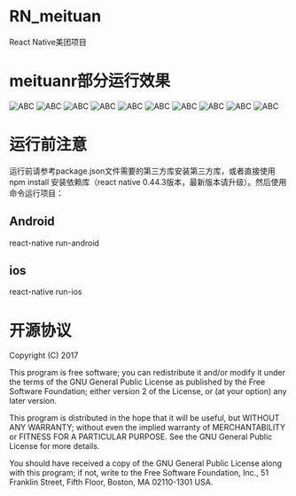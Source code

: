 # RN_meituan
React Native美团项目

# meituanr部分运行效果
![ABC](https://github.com/xiangzhihong/RN_meituan/blob/master/screen/EF415DFF-239F-44C7-880B-F73093562606.png) 
![ABC](https://github.com/xiangzhihong/RN_meituan/blob/master/screen/E051BDFB-82F7-48ED-A885-001100AF0BE3.png) 
![ABC](https://github.com/xiangzhihong/RN_meituan/blob/master/screen/CDF3C415-2313-4ACB-9697-5DD7D5023532.png) 
![ABC](https://github.com/xiangzhihong/RN_meituan/blob/master/screen/98E56718-76DD-4E5D-9BFC-25AF1CA1ADB4.png) 
![ABC](https://github.com/xiangzhihong/RN_meituan/blob/master/screen/93AD96D2-4047-4A04-8143-DC2A4786DC51.png) 
   ![ABC](https://github.com/xiangzhihong/RN_meituan/blob/master/screen/6C3EF726-1F52-4BE9-B585-707262A3A5E7.png) 
   ![ABC](https://github.com/xiangzhihong/RN_meituan/blob/master/screen/05C3275A-5F91-4AB5-A744-BAB5C7D8D4D2.png) 
   ![ABC](https://github.com/xiangzhihong/RN_meituan/blob/master/screen/29B275BE-4304-410E-AD8A-5A628AD3D820.png) 
   ![ABC](https://github.com/xiangzhihong/RN_meituan/blob/master/screen/38ED3E84-6A50-4281-8889-7E42064FC394.png) 
   ![ABC]( https://github.com/xiangzhihong/RN_meituan/blob/master/screen/D33945CE-65A6-46D1-9251-14A9D5BB0D2D.png) 
  

# 运行前注意
运行前请参考package.json文件需要的第三方库安装第三方库，或者直接使用npm install 安装依赖库（react native 0.44.3版本，最新版本请升级）。然后使用命令运行项目：

## Android
react-native run-android

## ios
react-native run-ios


# 开源协议

Copyright (C) 2017

This program is free software; you can redistribute it and/or modify it under the terms of the GNU General Public License as published by the Free Software Foundation; either version 2 of the License, or (at your option) any later version.

This program is distributed in the hope that it will be useful, but WITHOUT ANY WARRANTY; without even the implied warranty of MERCHANTABILITY or FITNESS FOR A PARTICULAR PURPOSE. See the GNU General Public License for more details.

You should have received a copy of the GNU General Public License along with this program; if not, write to the Free Software Foundation, Inc., 51 Franklin Street, Fifth Floor, Boston, MA 02110-1301 USA.
